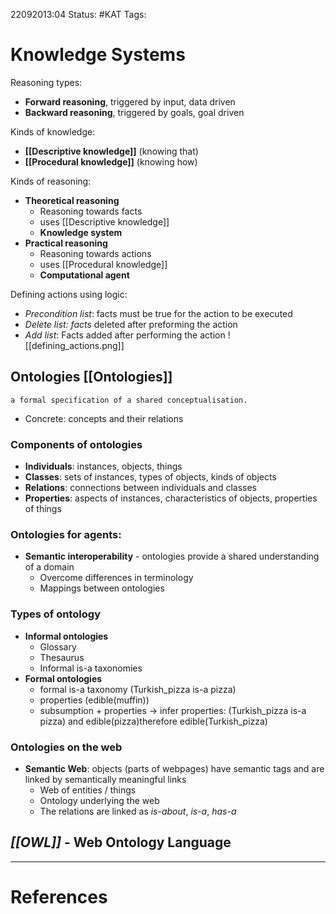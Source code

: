 22092013:04
Status:  #KAT
Tags: 

# Knowledge Systems

Reasoning types:
- **Forward reasoning**, triggered by input, data driven
- **Backward reasoning**, triggered by goals, goal driven

Kinds of knowledge:
- **[[Descriptive knowledge]]** (knowing that)
- **[[Procedural knowledge]]** (knowing how)

Kinds of reasoning:
- **Theoretical reasoning**
	- Reasoning towards facts
	- uses [[Descriptive knowledge]]
	- **Knowledge system**
- **Practical reasoning**
	- Reasoning towards actions
	- uses [[Procedural knowledge]]
	- **Computational agent**

Defining actions using logic:
- *Precondition list*: facts must be true for the action to be executed
- *Delete list: facts* deleted after preforming the action
- *Add list*: Facts added after performing the action
![[defining_actions.png]]

## Ontologies **[[Ontologies]]** 
	a formal specification of a shared conceptualisation.
- Concrete: concepts and their relations
### Components of ontologies
- **Individuals**: instances, objects, things
- **Classes**: sets of instances, types of objects, kinds of objects
- **Relations**: connections between individuals and classes
- **Properties**: aspects of instances, characteristics of objects, properties of things

### Ontologies for agents:
- **Semantic interoperability** - ontologies provide a shared understanding of a domain
	- Overcome differences in terminology
	- Mappings between ontologies

### Types of ontology
- **Informal ontologies**
	- Glossary
	- Thesaurus
	- Informal is-a taxonomies
- **Formal ontologies**
	- formal is-a taxonomy (Turkish_pizza is-a pizza)
	- properties (edible(muffin))
	- subsumption + properties -> infer properties:
		(Turkish_pizza is-a pizza) and edible(pizza)therefore edible(Turkish_pizza)
### Ontologies on the web
- **Semantic Web**: objects (parts of webpages) have semantic tags and are linked by semantically meaningful links
	- Web of entities / things
	- Ontology underlying the web
	- The relations are linked as *is-about*, *is-a*, *has-a*

## ***[[OWL]]*** - Web Ontology Language



---
# References